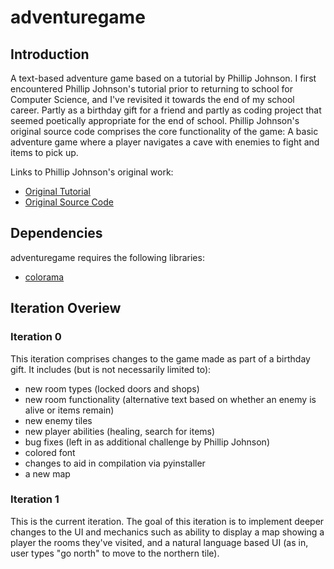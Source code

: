 ﻿# adventuregame

## Introduction
A text-based adventure game based on a tutorial by Phillip Johnson. I first encountered Phillip Johnson's tutorial prior to returning to school for Computer Science, and I've revisited it towards the end of my school career. Partly as a birthday gift for a friend and partly as coding project that seemed poetically appropriate for the end of school. Phillip Johnson's original source code comprises the core functionality of the game: A basic adventure game where a player navigates a cave with enemies to fight and items to pick up. 

Links to Phillip Johnson's original work:
* [Original Tutorial](https://letstalkdata.com/2014/08/how-to-write-a-text-adventure-in-python/)
* [Original Source Code](https://github.com/phillipjohnson/text-adventure-tut)

## Dependencies
adventuregame requires the following libraries:
* [colorama](https://pypi.org/project/colorama/)

## Iteration Overiew
### Iteration 0

This iteration comprises changes to the game made as part of a birthday gift. It includes (but is not necessarily limited to): 
* new room types (locked doors and shops)
* new room functionality (alternative text based on whether an enemy is alive or items remain)
* new enemy tiles
* new player abilities (healing, search for items)
* bug fixes (left in as additional challenge by Phillip Johnson)
* colored font
* changes to aid in compilation via pyinstaller
* a new map

### Iteration 1

This is the current iteration. The goal of this iteration is to implement deeper changes to the UI and mechanics such as ability to display a map showing a player the rooms they've visited, and a natural language based UI (as in, user types "go north" to move to the northern tile).
